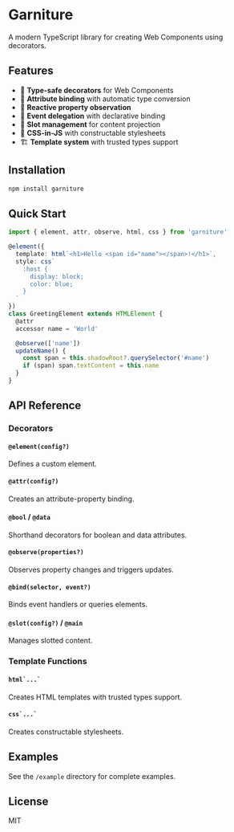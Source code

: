 # Garniture

A modern TypeScript library for creating Web Components using decorators.

## Features

- 🎯 **Type-safe decorators** for Web Components
- 🔧 **Attribute binding** with automatic type conversion
- 📡 **Reactive property observation**
- 🎪 **Event delegation** with declarative binding
- 🧩 **Slot management** for content projection
- 🎨 **CSS-in-JS** with constructable stylesheets
- 🏗️ **Template system** with trusted types support

## Installation

```bash
npm install garniture
```

## Quick Start

```typescript
import { element, attr, observe, html, css } from 'garniture'

@element({
  template: html`<h1>Hello <span id="name"></span>!</h1>`,
  style: css`
    :host {
      display: block;
      color: blue;
    }
  `
})
class GreetingElement extends HTMLElement {
  @attr
  accessor name = 'World'

  @observe(['name'])
  updateName() {
    const span = this.shadowRoot?.querySelector('#name')
    if (span) span.textContent = this.name
  }
}
```

## API Reference

### Decorators

#### `@element(config?)`
Defines a custom element.

#### `@attr(config?)`
Creates an attribute-property binding.

#### `@bool` / `@data`
Shorthand decorators for boolean and data attributes.

#### `@observe(properties?)`
Observes property changes and triggers updates.

#### `@bind(selector, event?)`
Binds event handlers or queries elements.

#### `@slot(config?)` / `@main`
Manages slotted content.

### Template Functions

#### ``html`...` ``
Creates HTML templates with trusted types support.

#### ``css`...` ``
Creates constructable stylesheets.

## Examples

See the `/example` directory for complete examples.

## License

MIT
